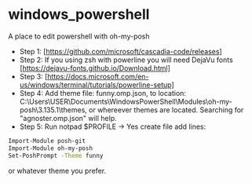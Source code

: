 # windows_powershell

A place to edit powershell with oh-my-posh

- Step 1: [https://github.com/microsoft/cascadia-code/releases]
- Step 2: If you using zsh with powerline you will need DejaVu fonts [https://dejavu-fonts.github.io/Download.html]
- Step 3: [https://docs.microsoft.com/en-us/windows/terminal/tutorials/powerline-setup]
- Step 4: Add theme file: funny.omp.json, to location: C:\Users\USER\Documents\WindowsPowerShell\Modules\oh-my-posh\3.135.1\themes, or whereever themes are located. Searching for "agnoster.omp.json" will help.
- Step 5: Run notpad $PROFILE -> Yes create file add lines:
```bash
Import-Module posh-git
Import-Module oh-my-posh
Set-PoshPrompt -Theme funny
```
or whatever theme you prefer.

